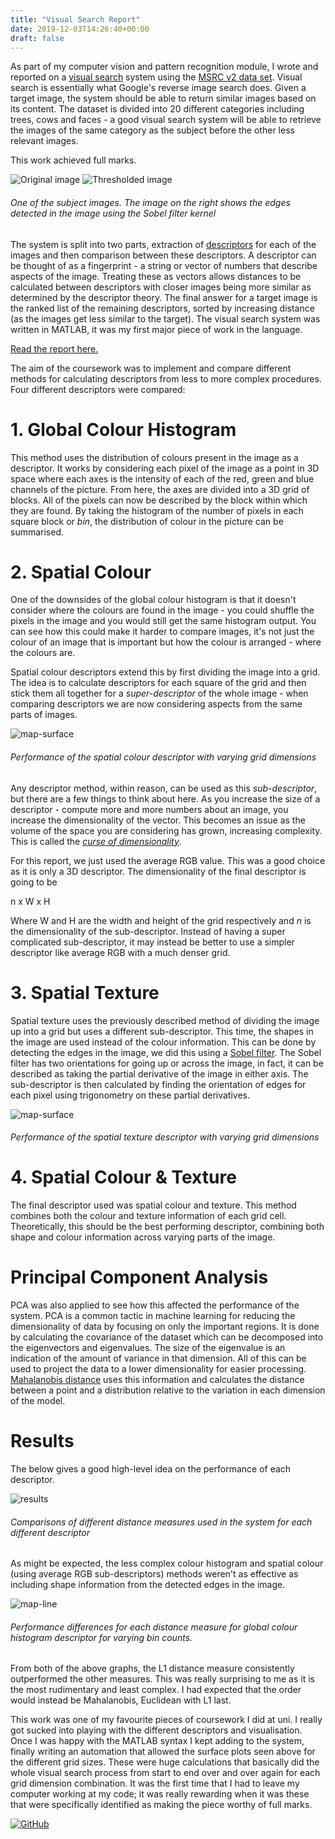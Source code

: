```yaml
---
title: "Visual Search Report"
date: 2019-12-03T14:26:40+00:00
draft: false
---
```


As part of my computer vision and pattern recognition module, I wrote and reported on a [visual search](https://en.wikipedia.org/wiki/Visual_search) system using the [MSRC v2 data set](http://download.microsoft.com/download/3/3/9/339D8A24-47D7-412F-A1E8-1A415BC48A15/msrc_objcategimagedatabase_v2.zip). Visual search is essentially what Google's reverse image search does. Given a target image, the system should be able to return similar images based on its content. The dataset is divided into 20 different categories including trees, cows and faces - a good visual search system will be able to retrieve the images of the same category as the subject before the other less relevant images.

This work achieved full marks.

![Original image](5_15_s.png)
![Thresholded image](cow-t-0.08.png)
###### One of the subject images. The image on the right shows the edges detected in the image using the Sobel filter kernel

The system is split into two parts, extraction of [descriptors](https://en.wikipedia.org/wiki/Visual_descriptor) for each of the images and then comparison between these descriptors. A descriptor can be thought of as a fingerprint - a string or vector of numbers that describe aspects of the image. Treating these as vectors allows distances to be calculated between descriptors with closer images being more similar as determined by the descriptor theory. The final answer for a target image is the ranked list of the remaining descriptors, sorted by increasing distance (as the images get less similar to the target). The visual search system was written in MATLAB, it was my first major piece of work in the language.

[Read the report here.](visual-search-coursework.pdf)

The aim of the coursework was to implement and compare different methods for calculating descriptors from less to more complex procedures. Four different descriptors were compared:

# 1. Global Colour Histogram

This method uses the distribution of colours present in the image as a descriptor. It works by considering each pixel of the image as a point in 3D space where each axes is the intensity of each of the red, green and blue channels of the picture. From here, the axes are divided into a 3D grid of blocks. All of the pixels can now be described by the block within which they are found. By taking the histogram of the number of pixels in each square block or _bin_, the distribution of colour in the picture can be summarised. 

# 2. Spatial Colour

One of the downsides of the global colour histogram is that it doesn't consider where the colours are found in the image - you could shuffle the pixels in the image and you would still get the same histogram output. You can see how this could make it harder to compare images, it's not just the colour of an image that is important but how the colour is arranged - where the colours are.

Spatial colour descriptors extend this by first dividing the image into a grid. The idea is to calculate descriptors for each square of the grid and then stick them all together for a _super-descriptor_ of the whole image - when comparing descriptors we are now considering aspects from the same parts of images.

![map-surface](mapSurfaceWithMax.png)
###### Performance of the spatial colour descriptor with varying grid dimensions

Any descriptor method, within reason, can be used as this _sub-descriptor_, but there are a few things to think about here. As you increase the size of a descriptor - compute more and more numbers about an image, you increase the dimensionality of the vector. This becomes an issue as the volume of the space you are considering has grown, increasing complexity. This is called the [_curse of dimensionality_](https://en.wikipedia.org/wiki/Curse_of_dimensionality).

For this report, we just used the average RGB value. This was a good choice as it is only a 3D descriptor. The dimensionality of the final descriptor is going to be 

n x W x H

Where W and H are the width and height of the grid respectively and _n_ is the dimensionality of the sub-descriptor. Instead of having a super complicated sub-descriptor, it may instead be better to use a simpler descriptor like average RGB with a much denser grid.

# 3. Spatial Texture

Spatial texture uses the previously described method of dividing the image up into a grid but uses a different sub-descriptor. This time, the shapes in the image are used instead of the colour information. This can be done by detecting the edges in the image, we did this using a [Sobel filter](https://en.wikipedia.org/wiki/Sobel_operator). The Sobel filter has two orientations for going up or across the image, in fact, it can be described as taking the partial derivative of the image in either axis. The sub-descriptor is then calculated by finding the orientation of edges for each pixel using trigonometry on these partial derivatives.

![map-surface](mapSurfaceWithMax2.png)
###### Performance of the spatial texture descriptor with varying grid dimensions

# 4. Spatial Colour & Texture

The final descriptor used was spatial colour and texture. This method combines both the colour and texture information of each grid cell. Theoretically, this should be the best performing descriptor, combining both shape and colour information across varying parts of the image.

# Principal Component Analysis

PCA was also applied to see how this affected the performance of the system. PCA is a common tactic in machine learning for reducing the dimensionality of data by focusing on only the important regions. It is done by calculating the covariance of the dataset which can be decomposed into the eigenvectors and eigenvalues. The size of the eigenvalue is an indication of the amount of variance in that dimension. All of this can be used to project the data to a lower dimensionality for easier processing. [Mahalanobis distance](https://en.wikipedia.org/wiki/Mahalanobis_distance) uses this information and calculates the distance between a point and a distribution relative to the variation in each dimension of the model.

# Results

The below gives a good high-level idea on the performance of each descriptor.

![results](MAPComparison.png)
###### Comparisons of different distance measures used in the system for each different descriptor

As might be expected, the less complex colour histogram and spatial colour (using average RGB sub-descriptors) methods weren't as effective as including shape information from the detected edges in the image.

![map-line](map-line.png)
###### Performance differences for each distance measure for global colour histogram descriptor for varying bin counts.

From both of the above graphs, the L1 distance measure consistently outperformed the other measures. This was really surprising to me as it is the most rudimentary and least complex. I had expected that the order would instead be Mahalanobis, Euclidean with L1 last.

This work was one of my favourite pieces of coursework I did at uni. I really got sucked into playing with the different descriptors and visualisation. Once I was happy with the MATLAB syntax I kept adding to the system, finally writing an automation that allowed the surface plots seen above for the different grid sizes. These were huge calculations that basically did the whole visual search process from start to end over and over again for each grid dimension combination. It was the first time that I had to leave my computer working at my code; it was really rewarding when it was these that were specifically identified as making the piece worthy of full marks.

[![GitHub](https://img.shields.io/badge/github-%23121011.svg?style=for-the-badge&logo=github&logoColor=white)](https://github.com/Sarsoo/visual-search)